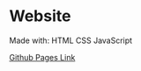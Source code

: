 # Website

Made with:
    HTML
    CSS
    JavaScript

[Github Pages Link](https://yadavnarun.github.io/)
